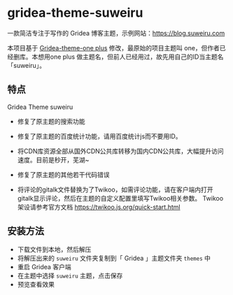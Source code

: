 # gridea-theme-suweiru

一款简洁专注于写作的 Gridea 博客主题，示例网站：https://blog.suweiru.com

本项目基于 [Gridea-theme-one plus](https://github.com/fei0810/gridea-theme-oneplus) 修改，最原始的项目主题叫 one，但作者已经删库。本想用one plus 做主题名，但前人已经用过，故先用自己的ID当主题名「suweiru」。

## 特点

Gridea Theme suweiru

- 修复了原主题的搜索功能
- 修复了原主题的百度统计功能，请用百度统计js而不要用ID。
- 将CDN库资源全部从国外CDN公共库转移为国内CDN公共库，大幅提升访问速度。目前是秒开，芜湖~
- 修复了原主题的其他若干代码错误

- 将评论的gitalk文件替换为了Twikoo，如需评论功能，请在客户端内打开gitalk显示评论，然后在主题的自定义配置里填写Twikoo相关参数。 Twikoo架设请参考官方文档 https://twikoo.js.org/quick-start.html

## 安装方法

- 下载文件到本地，然后解压
- 将解压出来的 `suweiru` 文件夹复制到「 Gridea 」主题文件夹 `themes` 中
- 重启 Gridea 客户端
- 在主题中选择 `suweiru` 主题，点击保存
- 预览查看效果

